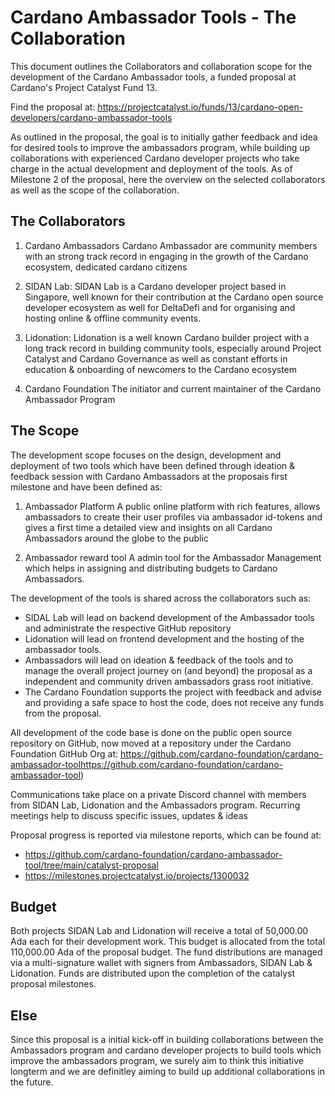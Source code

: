 # Cardano Ambassador Tools - The Collaboration

This document outlines the Collaborators and collaboration scope for the development of the Cardano Ambassador tools, a funded proposal at Cardano's Project Catalyst Fund 13.

Find the proposal at:
https://projectcatalyst.io/funds/13/cardano-open-developers/cardano-ambassador-tools

As outlined in the proposal, the goal is to initially gather feedback and idea for desired tools to improve the ambassadors program, while building up collaborations with experienced Cardano developer projects who take charge in the actual development and deployment of the tools.
As of Milestone 2 of the proposal, here the overview on the selected collaborators as well as the scope of the collaboration.

## The Collaborators

1) Cardano Ambassadors
Cardano Ambassador are community members with an strong track record in engaging in the growth of the Cardano ecosystem, dedicated cardano citizens

2) SIDAN Lab:
SIDAN Lab is a Cardano developer project based in Singapore, well known for their contribution at the Cardano open source developer ecosystem as well for DeltaDefi and for organising and hosting online & offline community events.

3) Lidonation:
Lidonation is a well known Cardano builder project with a long track record in building community tools, especially around Project Catalyst and Cardano Governance as well as constant efforts in education & onboarding of newcomers to the Cardano ecosystem

4) Cardano Foundation
The initiator and current maintainer of the Cardano Ambassador Program


## The Scope

The development scope focuses on the design, development and deployment of two tools which have been defined through ideation & feedback session with Cardano Ambassadors at the proposais first milestone and have been defined as:

1) Ambassador Platform
A public online platform with rich features, allows ambassadors to create their user profiles via ambassador id-tokens and gives a first time a detailed view and insights on all Cardano Ambassadors around the globe to the public

2) Ambassador reward tool
A admin tool for the Ambassador Management which helps in assigning and distributing budgets to Cardano Ambassadors.

The development of the tools is shared across the collaborators such as: 
- SIDAL Lab will lead on backend development of the Ambassador tools and administrate the respective GitHub repository
- Lidonation will lead on frontend development and the hosting of the ambassador tools. 
- Ambassadors will lead on ideation & feedback of the tools and to manage the overall project journey on (and beyond) the proposal as a independent and community driven ambassadors grass root initiative. 
- The Cardano Foundation supports the project with feedback and advise and providing a safe space to host the code, does not receive any funds from the proposal.

All development of the code base is done on the public open source repository on GitHub, now moved at a repository under the Cardano Foundation GitHub Org at: https://github.com/cardano-foundation/cardano-ambassador-toolhttps://github.com/cardano-foundation/cardano-ambassador-tool)

Communications take place on a private Discord channel with members from SIDAN Lab, Lidonation and the Ambassadors program. Recurring meetings help to discuss specific issues, updates & ideas

Proposal progress is reported via milestone reports, which can be found at:
- https://github.com/cardano-foundation/cardano-ambassador-tool/tree/main/catalyst-proposal
- https://milestones.projectcatalyst.io/projects/1300032

## Budget
Both projects SIDAN Lab and Lidonation will receive a total of 50,000.00 Ada each for their development work. This budget is allocated from the total 110,000.00 Ada of the proposal budget.  The fund distributions are managed via a multi-signature wallet with signers from Ambassadors, SIDAN Lab & Lidonation. Funds are distributed upon the completion of the catalyst proposal milestones.

## Else
Since this proposal is a initial kick-off in building collaborations between the Ambassadors program and cardano developer projects to build tools which improve the ambassadors program, we surely aim to think this initiative longterm and we are definitley aiming to build up additional collaborations in the future.
